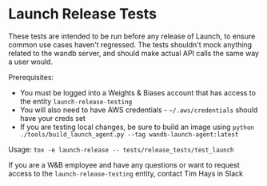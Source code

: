 # Launch Release Tests

These tests are intended to be run before any release of Launch, to ensure common use cases haven't regressed. The tests shouldn't mock anything related to the wandb server, and should make actual API calls the same way a user would.

Prerequisites:

- You must be logged into a Weights & Biases account that has access to the entity `launch-release-testing`
- You will also need to have AWS credentials - `~/.aws/credentials` should have your creds set
- If you are testing local changes, be sure to build an image using `python ./tools/build_launch_agent.py --tag wandb-launch-agent:latest`

Usage:
`tox -e launch-release -- tests/release_tests/test_launch`

If you are a W&B employee and have any questions or want to request access to the `launch-release-testing` entity, contact Tim Hays in Slack
